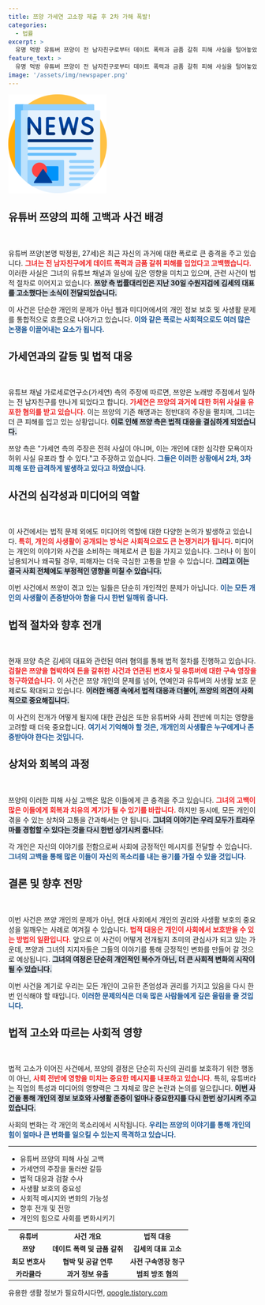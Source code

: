 ```yaml
---
title: 쯔양 가세연 고소장 제출 후 2차 가해 폭발!
categories:
  - 법률
excerpt: >
  유명 먹방 유튜버 쯔양이 전 남자친구로부터 데이트 폭력과 금품 갈취 피해 사실을 털어놓았다. 쯔양은 유튜브 채널 가세연 대표를 고소하며 사실 무근이라고 반박, 사건이 급박하게 전개되고 있다.
feature_text: >
  유명 먹방 유튜버 쯔양이 전 남자친구로부터 데이트 폭력과 금품 갈취 피해 사실을 털어놓았다. 쯔양은 유튜브 채널 가세연 대표를 고소하며 사실 무근이라고 반박, 사건이 급박하게 전개되고 있다.
image: '/assets/img/newspaper.png'
---
```


<p><img src="/assets/img/newspaper.png" alt="kimp 속보" /></p>

<h2 data-ke-size="size26">유튜버 쯔양의 피해 고백과 사건 배경</h2>

<p data-ke-size="size16">&nbsp;</p>

<p>유튜버 쯔양(본명 박정원, 27세)은 최근 자신의 과거에 대한 폭로로 큰 충격을 주고 있습니다. <b><span style="color: #ee2323;">그녀는 전 남자친구에게 데이트 폭력과 금품 갈취 피해를 입었다고 고백했습니다.</span></b> 이러한 사실은 그녀의 유튜브 채널과 일상에 깊은 영향을 미치고 있으며, 관련 사건이 법적 절차로 이어지고 있습니다. <b><span style="background-color: #21538527;">쯔양 측 법률대리인은 지난 30일 수원지검에 김세의 대표를 고소했다는 소식이 전달되었습니다.</span></b> </p>

<p>이 사건은 단순한 개인의 문제가 아닌 웹과 미디어에서의 개인 정보 보호 및 사생활 문제를 통합적으로 흐름으로 나아가고 있습니다. <b><span style="color: #1a5490;">이와 같은 폭로는 사회적으로도 여러 많은 논쟁을 이끌어내는 요소가 됩니다.</span></b></p>

<h2 data-ke-size="size26">가세연과의 갈등 및 법적 대응</h2>

<p data-ke-size="size16">&nbsp;</p>

<p>유튜브 채널 가로세로연구소(가세연) 측의 주장에 따르면, 쯔양은 노래방 주점에서 일하는 전 남자친구를 만나게 되었다고 합니다. <b><span style="color: #ee2323;">가세연은 쯔양의 과거에 대한 허위 사실을 유포한 혐의를 받고 있습니다.</span></b> 이는 쯔양의 기존 해명과는 정반대의 주장을 펼치며, 그녀는 더 큰 피해를 입고 있는 상황입니다. <b><span style="background-color: #21538527;">이로 인해 쯔양 측은 법적 대응을 결심하게 되었습니다.</span></b> </p>

<p>쯔양 측은 "가세연 측의 주장은 전혀 사실이 아니며, 이는 개인에 대한 심각한 모욕이자 허위 사실 유포라 할 수 있다."고 주장하고 있습니다. <b><span style="color: #1a5490;">그들은 이러한 상황에서 2차, 3차 피해 또한 급격하게 발생하고 있다고 하였습니다.</span></b></p>

<h2 data-ke-size="size26">사건의 심각성과 미디어의 역할</h2>

<p data-ke-size="size16">&nbsp;</p>

<p>이 사건에서는 법적 문제 외에도 미디어의 역할에 대한 다양한 논의가 발생하고 있습니다. <b><span style="color: #ee2323;">특히, 개인의 사생활이 공개되는 방식은 사회적으로도 큰 논쟁거리가 됩니다.</span></b> 미디어는 개인의 이야기와 사건을 소비하는 매체로서 큰 힘을 가지고 있습니다. 그러나 이 힘이 남용되거나 왜곡될 경우, 피해자는 더욱 극심한 고통을 받을 수 있습니다. <b><span style="background-color: #21538527;">그리고 이는 결국 사회 전체에도 부정적인 영향을 미칠 수 있습니다.</span></b></p>

<p>이번 사건에서 쯔양이 겪고 있는 일들은 단순히 개인적인 문제가 아닙니다. <b><span style="color: #1a5490;">이는 모든 개인의 사생활이 존중받아야 함을 다시 한번 일깨워 줍니다.</span></b></p>

<h2 data-ke-size="size26">법적 절차와 향후 전개</h2>

<p data-ke-size="size16">&nbsp;</p>

<p>현재 쯔양 측은 김세의 대표와 관련된 여러 혐의를 통해 법적 절차를 진행하고 있습니다. <b><span style="color: #ee2323;">검찰은 쯔양을 협박하여 돈을 갈취한 사건과 연관된 변호사 및 유튜버에 대한 구속 영장을 청구하였습니다.</span></b> 이 사건은 쯔양 개인의 문제를 넘어, 연예인과 유튜버의 사생활 보호 문제로도 확대되고 있습니다. <b><span style="background-color: #21538527;">이러한 배경 속에서 법적 대응과 더불어, 쯔양의 의견이 사회적으로 중요해집니다.</span></b> </p>

<p>이 사건의 전개가 어떻게 될지에 대한 관심은 또한 유튜버와 사회 전반에 미치는 영향을 고려할 때 더욱 중요합니다. <b><span style="color: #1a5490;">여기서 기억해야 할 것은, 개개인의 사생활은 누구에게나 존중받아야 한다는 것입니다.</span></b></p>

<h2 data-ke-size="size26">상처와 회복의 과정</h2>

<p data-ke-size="size16">&nbsp;</p>

<p>쯔양의 이러한 피해 사실 고백은 많은 이들에게 큰 충격을 주고 있습니다. <b><span style="color: #ee2323;">그녀의 고백이 많은 이들에게 회복과 치유의 계기가 될 수 있기를 바랍니다.</span></b> 하지만 동시에, 모든 개인이 겪을 수 있는 상처와 고통을 간과해서는 안 됩니다. <b><span style="background-color: #21538527;">그녀의 이야기는 우리 모두가 트라우마를 경험할 수 있다는 것을 다시 한번 상기시켜 줍니다.</span></b> </p>

<p>각 개인은 자신의 이야기를 전함으로써 사회에 긍정적인 메시지를 전달할 수 있습니다. <b><span style="color: #1a5490;">그녀의 고백을 통해 많은 이들이 자신의 목소리를 내는 용기를 가질 수 있을 것입니다.</span></b></p>

<h2 data-ke-size="size26">결론 및 향후 전망</h2>

<p data-ke-size="size16">&nbsp;</p>

<p>이번 사건은 쯔양 개인의 문제가 아닌, 현대 사회에서 개인의 권리와 사생활 보호의 중요성을 일깨우는 사례로 여겨질 수 있습니다. <b><span style="color: #ee2323;">법적 대응은 개인이 사회에서 보호받을 수 있는 방법의 일환입니다.</span></b> 앞으로 이 사건이 어떻게 전개될지 초미의 관심사가 되고 있는 가운데, 쯔양과 그녀의 지지자들은 그들의 이야기를 통해 긍정적인 변화를 만들어 갈 것으로 예상됩니다. <b><span style="background-color: #21538527;">그녀의 여정은 단순히 개인적인 복수가 아닌, 더 큰 사회적 변화의 시작이 될 수 있습니다.</span></b> </p>

<p>이번 사건을 계기로 우리는 모든 개인이 고유한 존엄성과 권리를 가지고 있음을 다시 한번 인식해야 할 때입니다. <b><span style="color: #1a5490;">이러한 문제의식은 더욱 많은 사람들에게 깊은 울림을 줄 것입니다.</span></b></p>

<h2 data-ke-size="size26">법적 고소와 따르는 사회적 영향</h2>

<p data-ke-size="size16">&nbsp;</p>

<p>법적 고소가 이어진 사건에서, 쯔양의 결정은 단순히 자신의 권리를 보호하기 위한 행동이 아닌, <b><span style="color: #ee2323;">사회 전반에 영향을 미치는 중요한 메시지를 내포하고 있습니다.</span></b> 특히, 유튜버라는 직업의 특성과 미디어의 영향력은 그 자체로 많은 논란과 논의를 일으킵니다. <b><span style="background-color: #21538527;">이번 사건을 통해 개인의 정보 보호와 사생활 존중이 얼마나 중요한지를 다시 한번 상기시켜 주고 있습니다.</span></b> </p>

<p>사회의 변화는 각 개인의 목소리에서 시작됩니다. <b><span style="color: #1a5490;">우리는 쯔양의 이야기를 통해 개인의 힘이 얼마나 큰 변화를 일으킬 수 있는지 목격하고 있습니다.</span></b> </p>

<hr>

<ul>
    <li>유튜버 쯔양의 피해 사실 고백</li>
    <li>가세연의 주장을 둘러싼 갈등</li>
    <li>법적 대응과 검찰 수사</li>
    <li>사생활 보호의 중요성</li>
    <li>사회적 메시지와 변화의 가능성</li>
    <li>향후 전개 및 전망</li>
    <li>개인의 힘으로 사회를 변화시키기</li>
</ul>

<table style="width: 100%; border-collapse: collapse;">
    <tr>
        <td style="text-align: center; height: 17px;"><b>유튜버</b></td>
        <td style="text-align: center; height: 17px;"><b>사건 개요</b></td>
        <td style="text-align: center; height: 17px;"><b>법적 대응</b></td>
    </tr>
    <tr>
        <td style="text-align: center; height: 17px;"><b>쯔양</b></td>
        <td style="text-align: center; height: 17px;"><b>데이트 폭력 및 금품 갈취</b></td>
        <td style="text-align: center; height: 17px;"><b>김세의 대표 고소</b></td>
    </tr>
    <tr>
        <td style="text-align: center; height: 17px;"><b>최모 변호사</b></td>
        <td style="text-align: center; height: 17px;"><b>협박 및 공갈 연루</b></td>
        <td style="text-align: center; height: 17px;"><b>사전 구속영장 청구</b></td>
    </tr>
    <tr>
        <td style="text-align: center; height: 17px;"><b>카라큘라</b></td>
        <td style="text-align: center; height: 17px;"><b>과거 정보 유출</b></td>
        <td style="text-align: center; height: 17px;"><b>범죄 방조 혐의</b></td>
    </tr>
</table>
유용한 생활 정보가 필요하시다면, <a href="https://qoogle.tistory.com" rel="dofollow">qoogle.tistory.com</a>


